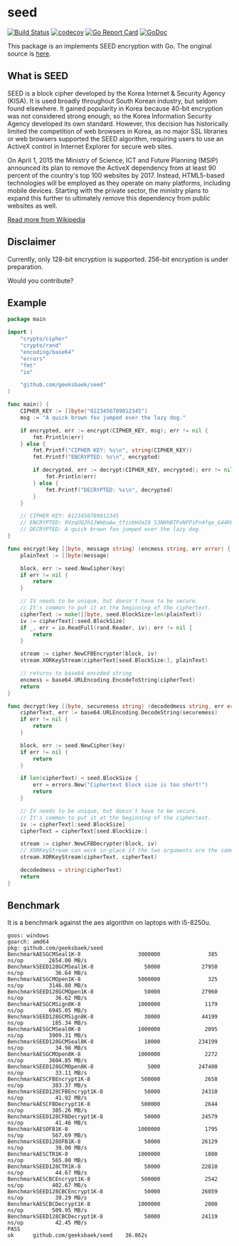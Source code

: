 # seed

[![Build Status](https://travis-ci.org/geeksbaek/seed.svg?branch=master)](https://travis-ci.org/geeksbaek/seed)
[![codecov](https://codecov.io/gh/geeksbaek/seed/branch/master/graph/badge.svg)](https://codecov.io/gh/geeksbaek/seed)
[![Go Report Card](https://goreportcard.com/badge/github.com/geeksbaek/seed)](https://goreportcard.com/report/github.com/geeksbaek/seed)
[![GoDoc](https://godoc.org/github.com/geeksbaek/seed?status.svg)](https://godoc.org/github.com/geeksbaek/seed)

This package is an implements SEED encryption with Go. The original source is [here](https://seed.kisa.or.kr/iwt/ko/bbs/EgovReferenceDetail.do?bbsId=BBSMSTR_000000000002&nttId=34).

## What is SEED

SEED is a block cipher developed by the Korea Internet & Security Agency (KISA). It is used broadly throughout South Korean industry, but seldom found elsewhere. It gained popularity in Korea because 40-bit encryption was not considered strong enough, so the Korea Information Security Agency developed its own standard. However, this decision has historically limited the competition of web browsers in Korea, as no major SSL libraries or web browsers supported the SEED algorithm, requiring users to use an ActiveX control in Internet Explorer for secure web sites.

On April 1, 2015 the Ministry of Science, ICT and Future Planning (MSIP) announced its plan to remove the ActiveX dependency from at least 90 percent of the country's top 100 websites by 2017. Instead, HTML5-based technologies will be employed as they operate on many platforms, including mobile devices. Starting with the private sector, the ministry plans to expand this further to ultimately remove this dependency from public websites as well.

[Read more from Wikipedia](https://en.wikipedia.org/wiki/SEED)

## Disclaimer

Currently, only 128-bit encryption is supported. 256-bit encryption is under preparation.

Would you contribute?

## Example

```go
package main

import (
    "crypto/cipher"
    "crypto/rand"
    "encoding/base64"
    "errors"
    "fmt"
    "io"

    "github.com/geeksbaek/seed"
)

func main() {
    CIPHER_KEY := []byte("0123456789012345")
    msg := "A quick brown fox jumped over the lazy dog."

    if encrypted, err := encrypt(CIPHER_KEY, msg); err != nil {
        fmt.Println(err)
    } else {
        fmt.Printf("CIPHER KEY: %s\n", string(CIPHER_KEY))
        fmt.Printf("ENCRYPTED: %s\n", encrypted)

        if decrypted, err := decrypt(CIPHER_KEY, encrypted); err != nil {
            fmt.Println(err)
        } else {
            fmt.Printf("DECRYPTED: %s\n", decrypted)
        }
    }

    // CIPHER KEY: 0123456789012345
    // ENCRYPTED: 9VzqUQJh1JWmboAw_tfzzbHdaI8_53NHhBTFoNFPiPn4fqe_G44K0xQpYRyqRWAIp9ao-6OnTkJCh08=
    // DECRYPTED: A quick brown fox jumped over the lazy dog.
}

func encrypt(key []byte, message string) (encmess string, err error) {
    plainText := []byte(message)

    block, err := seed.NewCipher(key)
    if err != nil {
        return
    }

    // IV needs to be unique, but doesn't have to be secure.
    // It's common to put it at the beginning of the ciphertext.
    cipherText := make([]byte, seed.BlockSize+len(plainText))
    iv := cipherText[:seed.BlockSize]
    if _, err = io.ReadFull(rand.Reader, iv); err != nil {
        return
    }

    stream := cipher.NewCFBEncrypter(block, iv)
    stream.XORKeyStream(cipherText[seed.BlockSize:], plainText)

    // returns to base64 encoded string
    encmess = base64.URLEncoding.EncodeToString(cipherText)
    return
}

func decrypt(key []byte, securemess string) (decodedmess string, err error) {
    cipherText, err := base64.URLEncoding.DecodeString(securemess)
    if err != nil {
        return
    }

    block, err := seed.NewCipher(key)
    if err != nil {
        return
    }

    if len(cipherText) < seed.BlockSize {
        err = errors.New("Ciphertext block size is too short!")
        return
    }

    // IV needs to be unique, but doesn't have to be secure.
    // It's common to put it at the beginning of the ciphertext.
    iv := cipherText[:seed.BlockSize]
    cipherText = cipherText[seed.BlockSize:]

    stream := cipher.NewCFBDecrypter(block, iv)
    // XORKeyStream can work in-place if the two arguments are the same.
    stream.XORKeyStream(cipherText, cipherText)

    decodedmess = string(cipherText)
    return
}
```

## Benchmark

It is a benchmark against the aes algorithm on laptops with i5-8250u.

```text
goos: windows
goarch: amd64
pkg: github.com/geeksbaek/seed
BenchmarkAESGCMSeal1K-8                  3000000               385 ns/op        2654.00 MB/s
BenchmarkSEED128GCMSeal1K-8                50000             27950 ns/op          36.64 MB/s
BenchmarkAESGCMOpen1K-8                  5000000               325 ns/op        3146.80 MB/s
BenchmarkSEED128GCMOpen1K-8                50000             27960 ns/op          36.62 MB/s
BenchmarkAESGCMSign8K-8                  1000000              1179 ns/op        6945.05 MB/s
BenchmarkSEED128GCMSign8K-8                30000             44199 ns/op         185.34 MB/s
BenchmarkAESGCMSeal8K-8                  1000000              2095 ns/op        3909.31 MB/s
BenchmarkSEED128GCMSeal8K-8                10000            234199 ns/op          34.98 MB/s
BenchmarkAESGCMOpen8K-8                  1000000              2272 ns/op        3604.85 MB/s
BenchmarkSEED128GCMOpen8K-8                 5000            247400 ns/op          33.11 MB/s
BenchmarkAESCFBEncrypt1K-8                500000              2658 ns/op         383.37 MB/s
BenchmarkSEED128CFBEncrypt1K-8             50000             24310 ns/op          41.92 MB/s
BenchmarkAESCFBDecrypt1K-8                500000              2644 ns/op         385.26 MB/s
BenchmarkSEED128CFBDecrypt1K-8             50000             24579 ns/op          41.46 MB/s
BenchmarkAESOFB1K-8                      1000000              1795 ns/op         567.69 MB/s
BenchmarkSEED128OFB1K-8                    50000             26129 ns/op          39.00 MB/s
BenchmarkAESCTR1K-8                      1000000              1800 ns/op         565.80 MB/s
BenchmarkSEED128CTR1K-8                    50000             22810 ns/op          44.67 MB/s
BenchmarkAESCBCEncrypt1K-8                500000              2542 ns/op         402.67 MB/s
BenchmarkSEED128CBCEncrypt1K-8             50000             26059 ns/op          39.29 MB/s
BenchmarkAESCBCDecrypt1K-8               1000000              2008 ns/op         509.95 MB/s
BenchmarkSEED128CBCDecrypt1K-8             50000             24119 ns/op          42.45 MB/s
PASS
ok      github.com/geeksbaek/seed    36.862s
```
